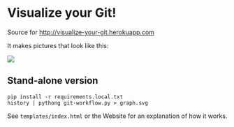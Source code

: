 Visualize your Git!
===================

Source for http://visualize-your-git.herokuapp.com

It makes pictures that look like this:

![](http://i.imgur.com/ezMmOXv.png)


Stand-alone version
-------------------

```
pip install -r requirements.local.txt
history | pythong git-workflow.py > graph.svg
```

See ``templates/index.html`` or the Website for an explanation of how it works.
